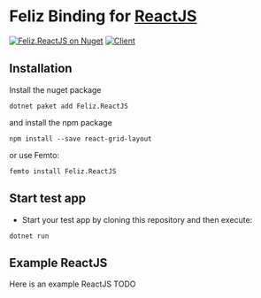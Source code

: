 # Feliz Binding for [ReactJS](https://github.com/react-grid-layout/react-grid-layout)

[![Feliz.ReactJS on Nuget](https://buildstats.info/nuget/Feliz.ReactJS)](https://www.nuget.org/packages/Feliz.ReactJS/)
[![Client](https://github.com/DataBreezeUG/Feliz.ReactJS/actions/workflows/Docs.yml/badge.svg)](https://github.com/DataBreezeUG/Feliz.ReactJS/actions/workflows/Docs.yml)

## Installation
Install the nuget package
```
dotnet paket add Feliz.ReactJS
```

and install the npm package

```
npm install --save react-grid-layout
```

or use Femto:
```
femto install Feliz.ReactJS
```

## Start test app

- Start your test app by cloning this repository and then execute:
```
dotnet run
```

## Example ReactJS
Here is an example ReactJS
TODO
